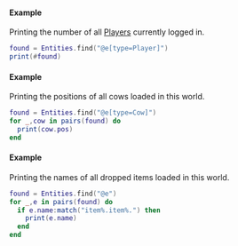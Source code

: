 #### Example
Printing the number of all [Players](/module/Player) currently logged in.
```lua
found = Entities.find("@e[type=Player]")
print(#found)
```

#### Example
Printing the positions of all cows loaded in this world.
```lua
found = Entities.find("@e[type=Cow]")
for _,cow in pairs(found) do
  print(cow.pos)
end
```

#### Example
Printing the names of all dropped items loaded in this world.
```lua
found = Entities.find("@e")
for _,e in pairs(found) do
  if e.name:match("item%.item%.") then
    print(e.name)
  end
end
```
